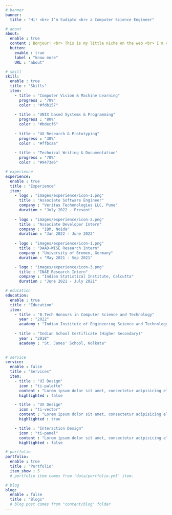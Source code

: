 ```yaml
---
# banner
banner:
  title : "Hi! <br> I’m Sudipto <br> a Computer Science Engineer"

# about
about:
  enable : true
  content : Bonjour! <br> This is my little niche on the web <br> I'm currently located in Pune, working as a Software Engineer for Veritas Technologies LLC.<br> I hail from the city of Kolkata, and have completed my Bachelors in Technology from the Indian Institute of Engineering Science and Technology, Shibpur (erstwhile BE College, Shibpur) the third oldest engineering college of my country.<br> My preferred pronouns are they/them.<br> My Cv can be found [here](https://drive.google.com/file/d/1hLJ4gKrZmn7mw1BQs23JJZROXuwsMWHT/view?usp=sharing)
  button:
    enable : true
    label : "know more"
    URL : "about"

# skill
skill:
  enable : true
  title : "Skills"
  item:
    - title : "Computer Vision & Machine Learning"
      progress : "70%"
      color : "#fdb157"
      
    - title : "UNIX based Systems & Programming"
      progress : "80%"
      color : "#bdecf6"
      
    - title : "UX Research & Prototyping"
      progress : "30%"
      color : "#ffbcaa"
      
    - title : "Technical Writing & Documentation"
      progress : "70%"
      color : "#9473e6"

# experience
experience:
  enable : true
  title : "Experience"
  item: 
    - logo : "images/experience/icon-1.png"
      title : "Associate Software Engineer"
      company : "Veritas Techonologies LLC, Pune"
      duration : "July 2022 - Present"
      
    - logo : "images/experience/icon-2.png"
      title : "Associate Developer Intern"
      company : "IBM, Noida"
      duration : "Jan 2022 - June 2022"
      
    - logo : "images/experience/icon-1.png"
      title : "DAAD-WISE Research Intern"
      company : "University of Bremen, Germany"
      duration : "May 2021 - Sep 2021"

    - logo : "images/experience/icon-3.png"
      title : "INAE Research Intern"
      company : "Indian Statistical Institute, Calcutta"
      duration : "June 2021 - July 2021"

# education
education:
  enable : true
  title : "Education"
  item:
    - title : "B.Tech Honours in Computer Science and Technology"
      year : "2022"
      academy : "Indian Institute of Engineering Science and Technology, Shibpur"
      
    - title : "Indian School Certificate (Higher Secondary)"
      year : "2018"
      academy : "St. James' School, Kolkata"
      

# service
service:
  enable : false
  title : "Services"
  item:
    - title : "UI Design"
      icon : "ti-palette"
      content : "Lorem ipsum dolor sit amet, consectetur adipisicing elit, sed do eiusmod tempor incididunt ut labore et dolore magna aliqua."
      highlighted : false

    - title : "UX Design"
      icon : "ti-vector"
      content : "Lorem ipsum dolor sit amet, consectetur adipisicing elit, sed do eiusmod tempor incididunt ut labore et dolore magna aliqua."
      highlighted : true

    - title : "Interaction Design"
      icon : "ti-panel"
      content : "Lorem ipsum dolor sit amet, consectetur adipisicing elit, sed do eiusmod tempor incididunt ut labore et dolore magna aliqua."
      highlighted : false

# portfolio
portfolio:
  enable : true
  title : "Portfolio"
  item_show : 5
  # portfolio item comes from 'data/portfolio.yml' item.

# blog
blog:
  enable : false
  title : "Blogs"
  # blog post comes from "content/blog" folder
---
```

